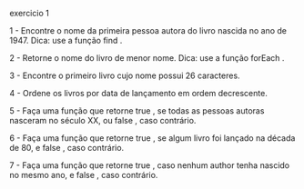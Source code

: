 exercicio 1

1 - Encontre o nome da primeira pessoa autora do livro nascida no ano de 1947.
Dica: use a função find .

2 - Retorne o nome do livro de menor nome.
Dica: use a função forEach .


3 - Encontre o primeiro livro cujo nome possui 26 caracteres.

4 - Ordene os livros por data de lançamento em ordem decrescente.

5 - Faça uma função que retorne true , se todas as pessoas autoras nasceram no século XX, ou false , caso contrário.

6 - Faça uma função que retorne true , se algum livro foi lançado na década de 80, e false , caso contrário.

7 - Faça uma função que retorne true , caso nenhum author tenha nascido no mesmo ano, e false , caso contrário.
